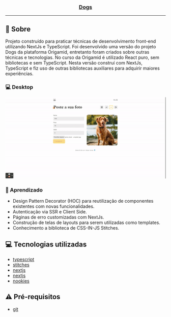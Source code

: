 <h3 align="center">
  <a href="https://dogs-next-js-type-script.vercel.app/">Dogs</a>
</h3>

---

## :rocket: Sobre

Projeto construído para praticar técnicas de desenvolvimento front-end utilizando NextJs e TypeScript.
Foi desenvolvido uma versão do projeto Dogs da plataforma Origamid, entretanto foram criados sobre outras técnicas e tecnologias.
No curso da Origamid é utilizado React puro, sem bibliotecas e sem TypeScript.
Nesta versão construí com NextJs, TypeScript e fiz uso de outras bibliotecas auxiliares para adquirir maiores experiências.

### :computer: Desktop
<p align="center">
  <img src="https://github.com/Cahmoraes/Dogs-NextJs---TypeScript/blob/main/src/assets/examples/example-dogs.gif" alt="Dogs">
<p/>


### :book: Aprendizado
- Design Pattern Decorator (HOC) para reutilização de componentes existentes com novas funcionalidades.
- Autenticação via SSR e Client Side.
- Páginas de erro customizadas com NextJs.
- Construção de telas de layouts para serem utilizadas como templates.
- Conhecimento a biblioteca de CSS-IN-JS Stitches.

## :computer: Tecnologias utilizadas

- [typescript](https://www.typescriptlang.org/)
- [stitches](https://stitches.dev/)
- [nextjs](https://nextjs.org/)
- [nextjs](https://nextjs.org/)
- [nookies](https://www.npmjs.com/package/nookies)

## :warning: Pré-requisitos

- [git](https://git-scm.com/)

